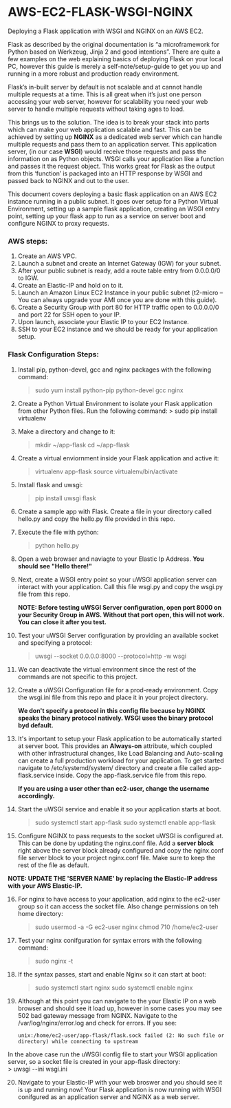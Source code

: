 # AWS-EC2-FLASK-WSGI-NGINX
Deploying a Flask application with WSGI and NGINX on an AWS EC2.

Flask as described by the original documentation is “a microframework for Python based on Werkzeug, Jinja 2 and good intentions”. There are quite a few examples on the web explaining basics of deploying Flask on your local PC, however this guide is merely a self-note/setup-guide to get you up and running in a more robust and production ready environment.

Flask’s in-built server by default is not scalable and at cannot handle multiple requests at a time. This is all great when it’s just one person accessing your web server, however for scalability you need your web server to handle multiple requests without taking ages to load.

This brings us to the solution. The idea is to break your stack into parts which can make your web application scalable and fast. This can be achieved by setting up **NGINX** as a dedicated web server which can handle multiple requests and pass them to an application server. This application server, (in our case **WSGI**) would receive those requests and pass the information on as Python objects. WSGI calls your application like a function and passes it the request object. This works great for Flask as the output from this ‘function’ is packaged into an HTTP response by WSGI and passed back to NGINX and out to the user.
 
This document covers deploying a basic flask application on an AWS EC2 instance running in a public subnet. It goes over setup for a Python Virtual Environment, setting up a sample flask application, creating an WSGI entry point, setting up your flask app to run as a service on server boot and configure NGINX to proxy requests. 

### AWS steps:

   1.	Create an AWS VPC.
   2.	Launch a subnet and create an Internet Gateway (IGW) for your subnet.
   3.	After your public subnet is ready, add a route table entry from 0.0.0.0/0 to IGW.
   4.	Create an Elastic-IP and hold on to it.
   5.	Launch an Amazon Linux EC2 Instance in your public subnet (t2-micro – You can always upgrade your AMI once you are done       with this guide).
   6.	Create a Security Group with port 80 for HTTP traffic open to 0.0.0.0/0 and port 22 for SSH open to your IP.
   7.	Upon launch, associate your Elastic IP to your EC2 Instance.
   8.	SSH to your EC2 instance and we should be ready for your application setup.

### Flask Configuration Steps:

   1.	Install pip, python-devel, gcc and nginx packages with the following command:

      	>  sudo yum install python-pip python-devel gcc nginx

   2.	Create a Python Virtual Environment to isolate your Flask application from other Python files. Run the following command:
       >  sudo pip install virtualenv
   
   3. Make a directory and change to it:
       >  mkdir ~/app-flask
       >  cd ~/app-flask
       
   4. Create a virtual enviornment inside your Flask application and active it:
       >  virtualenv app-flask
       >  source virtualenv/bin/activate
       
   5. Install flask and uwsgi:
       >  pip install uwsgi flask
       
   6. Create a sample app with Flask. Create a file in your directory called hello.py and copy the hello.py file provided in this repo.
   
   7. Execute the file with python:
       >  python hello.py
       
   8. Open a web browser and naviagte to your Elastic Ip Address. **You should see "Hello there!"**    
   
   9. Next, create a WSGI entry point so your uWSGI application server can interact with your application. Call this file wsgi.py and copy the wsgi.py file from this repo. 
   
      **NOTE: Before testing uWSGI Server configuration, open port 8000 on your Security Group in AWS. Without that port open, this will not work. You can close it after you test.**
   
   10. Test your uWSGI Server configuration by providing an available socket and specifying a protocol:
       >  uwsgi --socket 0.0.0.0:8000 --protocol=http -w wsgi
       
   11. We can deactivate the virtual environment since the rest of the commands are not specific to this project.
   
   12. Create a uWSGI Configuration file for a prod-ready environment. Copy the wsgi.ini file from this repo and place it in your project directory. 
   
       **We don't specify a protocol in this config file because by NGINX speaks the binary protocol natively. WSGI uses the binary protocol byd default.**
   
   13. It's important to setup your Flask application to be automatically started at server boot. This provides an **Always-on** attribute, which coupled with other infrastructural changes, like Load Balancing and Auto-scaling can create a full production workload for your application. To get started navigate to /etc/systemd/system/ directory and create a file called app-flask.service inside. Copy the app-flask.service file from this repo.
   
       **If you are using a user other than ec2-user, change the username accordingly.**
       
   14. Start the uWSGI service and enable it so your application starts at boot.
       >  sudo systemctl start app-flask
       >  sudo systemctl enable app-flask
       
   15. Configure NGINX to pass requests to the socket uWSGI is configured at. This can be done by updating the nginx.conf file. Add a **server block** right above the server block already configured and copy the nginx.conf file server block to your project nginx.conf file. Make sure to keep the rest of the file as default.
   
   **NOTE: UPDATE THE 'SERVER NAME' by replacing the Elastic-IP address with your AWS Elastic-IP.**
   
   16. For nginx to have access to your application, add nginx to the ec2-user group so it can access the socket file. Also change permissions on teh home directory:
       >  sudo usermod -a -G ec2-user nginx
       >  chmod 710 /home/ec2-user
       
   17. Test your nginx conifguration for syntax errors with the following command:
       >  sudo nginx -t
       
   18. If the syntax passes, start and enable Nginx so it can start at boot:
       >  sudo systemctl start nginx
       >  sudo systemctl enable nginx
       
   19. Although at this point you can navigate to the your Elastic IP on a web browser and should see it load up, however in some cases you may see 502 bad gateway message from NGINX. Navigate to the /var/log/nginx/error.log and check for errors. If you see:
   
           unix:/home/ec2-user/app-flask/flask.sock failed (2: No such file or directory) while connecting to upstream
       
   In the above case run the uWSGI config file to start your WSGI application server, so a socket file is created in your app-flask directory:   
       >  uwsgi --ini wsgi.ini
       
   20. Navigate to your Elastic-IP with your web broswer and you should see it is up and running now! Your Flask application is now running with WSGI conifgured as an application server and NGINX as a web server.     
       
    
   
   
